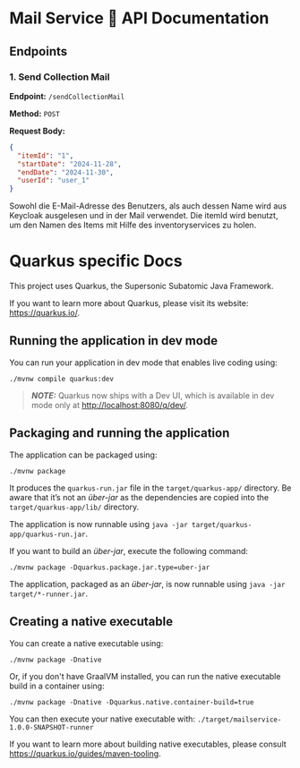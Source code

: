 # Mail Service 📧 API Documentation

## Endpoints

### 1. Send Collection Mail

**Endpoint:** `/sendCollectionMail`

**Method:** `POST`

**Request Body:**



```json
{
  "itemId": "1",
  "startDate": "2024-11-28",
  "endDate": "2024-11-30",
  "userId": "user_1"
}
```
Sowohl die E-Mail-Adresse des Benutzers, als auch dessen Name wird aus Keycloak ausgelesen und in der Mail verwendet.
Die itemId wird benutzt, um den Namen des Items mit Hilfe des inventoryservices zu holen.

[//]: # ()
[//]: # (### 2. Send Return Mail)

[//]: # ()
[//]: # (**Endpoint:** `/sendReturnMail`)

[//]: # ()
[//]: # (**Method:** `POST`)

[//]: # ()
[//]: # (**Request Body:**)

[//]: # ()
[//]: # (```json)

[//]: # ({)

[//]: # (  "receiverMail": "example@gmail.com",)

[//]: # (  "name": "Hans",)

[//]: # (  "item": "Volleyball",)

[//]: # (  "returnDate": "24.01.2024",)

[//]: # (  "returnLocation": "Hinter Vereinsheim in einer dunklen Ecke")

[//]: # (})

[//]: # (```)

# Quarkus specific Docs

This project uses Quarkus, the Supersonic Subatomic Java Framework.

If you want to learn more about Quarkus, please visit its website: <https://quarkus.io/>.

## Running the application in dev mode

You can run your application in dev mode that enables live coding using:

```shell script
./mvnw compile quarkus:dev
```

> **_NOTE:_**  Quarkus now ships with a Dev UI, which is available in dev mode only at <http://localhost:8080/q/dev/>.

## Packaging and running the application

The application can be packaged using:

```shell script
./mvnw package
```

It produces the `quarkus-run.jar` file in the `target/quarkus-app/` directory.
Be aware that it’s not an _über-jar_ as the dependencies are copied into the `target/quarkus-app/lib/` directory.

The application is now runnable using `java -jar target/quarkus-app/quarkus-run.jar`.

If you want to build an _über-jar_, execute the following command:

```shell script
./mvnw package -Dquarkus.package.jar.type=uber-jar
```

The application, packaged as an _über-jar_, is now runnable using `java -jar target/*-runner.jar`.

## Creating a native executable

You can create a native executable using:

```shell script
./mvnw package -Dnative
```

Or, if you don't have GraalVM installed, you can run the native executable build in a container using:

```shell script
./mvnw package -Dnative -Dquarkus.native.container-build=true
```

You can then execute your native executable with: `./target/mailservice-1.0.0-SNAPSHOT-runner`

If you want to learn more about building native executables, please consult <https://quarkus.io/guides/maven-tooling>.


